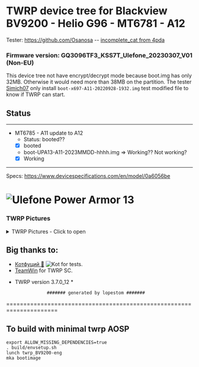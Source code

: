 # TWRP device tree for Blackview BV9200 - Helio G96 - MT6781 - A12

Tester: https://github.com/Osanosa -- [incomplete_cat from 4pda](https://4pda.to/forum/index.php?showuser=7828850)

### Firmware version: GQ3096TF3_KSS7T_Ulefone_20230307_V01 (Non-EU)

This device tree not have encrypt/decrypt mode because boot.img has only 32MB. Otherwise it would need more than 38MB on the partition.
The tester [Simich07](https://4pda.to/forum/index.php?showuser=1671401) only install `boot-x697-A11-20220928-1932.img` test modified file to know if TWRP can start.

## Status
---------------
- MT6785 - A11 update to A12
  - Status: booted??
  - [X] booted

   - boot-UPA13-A11-2023MMDD-hhhh.img => Working?? Not working?
  - [X] Working
------------------------------------

Specs: https://www.devicespecifications.com/en/model/0a6056be

![Ulefone Power Armor 13](https://fdn2.gsmarena.com/vv/pics/ulefone/ulefone-power-armor-13-1.jpg)
===================================================================== 

### TWRP Pictures
<details><summary>TWRP Pictures - Click to open</summary>
<p>

![Menu](https://github.com/lopestom/device_ulefone_Power_Armor_13/releases/download/android-12/Screenshot_2009-12-31-19-03-49.png) ![Mount](https://github.com/lopestom/device_ulefone_Power_Armor_13/releases/download/android-12/Screenshot_2009-12-31-19-03-54.png) ![Advanced](https://github.com/lopestom/device_ulefone_Power_Armor_13/releases/download/android-12/Screenshot_2009-12-31-19-04-11.png) ![Backup](https://github.com/lopestom/device_ulefone_Power_Armor_13/releases/download/android-12/Screenshot_2009-12-31-19-04-24.png)
</p>
</details>

## Big thanks to:
- [Котфуций 🐾](https://4pda.to/forum/index.php?showuser=2166242) ![Kot](https://4pda.to/s/wZD6OQRn7DV2Hw0RhDB87Ehv5B40ANqkb9z1TB2918gTy4P4.gif) for tests.
- [TeamWin](https://github.com/TeamWin) for TWRP SC.
* TWRP version 3.7.0_12 *

                  ####### generated by lopestom #######
===================================================================== 

## To build with minimal twrp AOSP
```
export ALLOW_MISSING_DEPENDENCIES=true
. build/envsetup.sh
lunch twrp_BV9200-eng
mka bootimage
```

